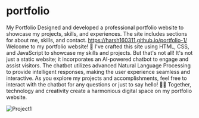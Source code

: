 # portfolio

My Portfolio Designed and developed a professional portfolio website to showcase my projects, skills, and experiences. The site includes sections for about me, skills, and contact.
https://harsh160311.github.io/portfolio-1/
Welcome to my portfolio website! 🚀 
I've crafted this site using HTML, CSS, and JavaScript to showcase my skills and projects. But that's not all! It's not just a static website; it incorporates an AI-powered chatbot to engage and assist visitors. The chatbot utilizes advanced Natural Language Processing to provide intelligent responses, making the user experience seamless and interactive. As you explore my projects and accomplishments, feel free to interact with the chatbot for any questions or just to say hello! 🤖💬 Together, technology and creativity create a harmonious digital space on my portfolio website.

![Project1](https://github.com/harsh160311/Codsoft/assets/82533066/59e2921b-0a9b-41ed-a483-f752be1533c0)
